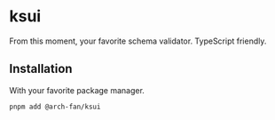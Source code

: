 # ksui
From this moment, your favorite schema validator. TypeScript friendly.

## Installation
With your favorite package manager.

```bash
pnpm add @arch-fan/ksui
```
